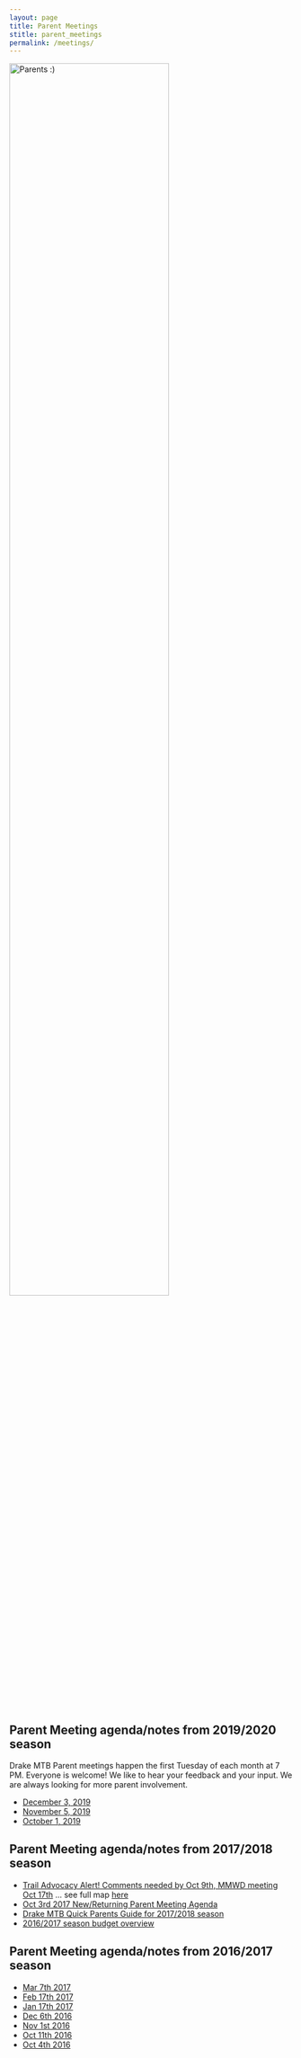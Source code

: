 ```yaml
---
layout: page
title: Parent Meetings
stitle: parent_meetings
permalink: /meetings/
---
```


<img src="{{site.basurl}}/images/parents.JPG" alt="Parents :)" style="width:75%;height:75%;">


## Parent Meeting agenda/notes from 2019/2020 season

Drake MTB Parent meetings happen the first Tuesday of each month at 7 PM. Everyone is welcome! We like to hear your feedback and your input. We are always looking for more parent involvement.  

* [December 3, 2019](https://docs.google.com/document/d/1zI0dkwiA8xTWW6GarXrSDtrTrpm982YzOxESJeMON5M/edit?usp=sharing)
* [November 5, 2019](https://docs.google.com/document/d/14R4RXiRYgQtE_Tg50n9Y0Dhe0kAjN_1-Jy2u6iy_hsE/edit?usp=sharing)
* [October 1, 2019](https://docs.google.com/document/d/1gysUDNX94eRPbWY6Ml7A89f5SZVPgeq-djUAOzQQM00/edit?usp=sharing)

## Parent Meeting agenda/notes from 2017/2018 season

* [Trail Advocacy Alert! Comments needed by Oct 9th, MMWD meeting Oct 17th](http://www.marinbike.org/news/offroad/comments-needed-today-on-azalea-hill-ceqa-document) ... see full map [here]({{site.baseurl}}/images/MCBC_trail_projects_and_proposals.jpg)
* [Oct 3rd 2017 New/Returning Parent Meeting Agenda]({{site.baseurl}}/images/new_parents_agenda_v2.pdf)
* [Drake MTB Quick Parents Guide for 2017/2018 season]({{site.baseurl}}/images/2017_2018_Drake_MTB_Parent_info.pdf)
* [2016/2017 season budget overview]({{site.baseurl}}/images/2017_budget.pdf)

## Parent Meeting agenda/notes from 2016/2017 season

* [Mar 7th 2017]({{site.baseurl}}/images/3-7_MTB_Agenda.pdf)
* [Feb 17th 2017]({{site.baseurl}}/images/2-7_MTB_Agenda.pdf)
* [Jan 17th 2017]({{site.baseurl}}/images/1-17_MTB_Agenda.pdf)
* [Dec 6th 2016]({{site.baseurl}}/images/12-6_MTB_Agenda.pdf)
* [Nov 1st 2016]({{site.baseurl}}/images/11-16_MTB_Agenda_10.pdf)
* [Oct 11th 2016]({{site.baseurl}}/images/2016_DrakeMTB_new_parent_info.pdf)
* [Oct 4th 2016]({{site.baseurl}}/images/kick_off.pdf)
